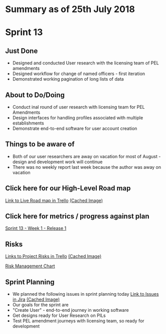 # Summary as of 25th July 2018 

# Sprint 13

## Just Done
* Designed and conducted User research with the licensing team of PEL amendments
* Designed workflow for change of named officers - first iteration
* Demonstrated working pagination of long lists of data

## About to Do/Doing
* Conduct inal round of user research with licensing team for PEL Amendments
* Design interfaces for handling profiles associated with multiple establishments
* Demonstrate end-to-end software for user account creation

## Things to be aware of
* Both of our user researchers are away on vacation for most of August - design and development work will continue
* There was no weekly report last week because the author was away on vacation

## Click here for our High-Level Road map
[Link to Live Road map in Trello](https://trello.com/b/gDQdE01u/asl-roadmap)    [\(Cached Image\)](graphs/ASLRoadMap25072018.jpg)

## Click here for metrics / progress against plan
[Sprint 13 - Week 1 - Release 1](graphs/progress25072018.png)

## Risks
[Links to Project Risks in Trello](https://trello.com/b/VuFuCL7t/risk-register-and-kpis-asl-delivery)    [\(Cached Image\)](graphs/ASLRiskRegister25072018.jpg)

[Risk Management Chart](graphs/risk25072018.png)

## Sprint Planning
* We planned the following issues in sprint planning today [Link to Issues in Jira](https://jira.digital.homeoffice.gov.uk/secure/RapidBoard.jspa?rapidView=261)    [\(Cached Image\)](graphs/sprint25072018.png)
* Our goals for the sprint are
* "Create User" - end-to-end journey in working software 
* Get designs ready for User Research on PILs 
* Test PEL amendment journeys with licensing team, so ready for development

